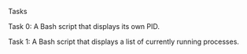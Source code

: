 Tasks

Task 0: A Bash script that displays its own PID.

Task 1: A Bash script that displays a list of currently running processes.
